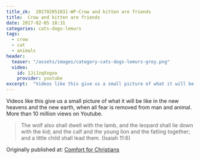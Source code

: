 ```yaml
---
title_zk:  201702051831-WP-Crow and kitten are friends
title:  Crow and kitten are friends
date: 2017-02-05 18:31  
categories: cats-dogs-lemurs
tags: 
  - crow
  - cat
  - animals
header:
  teaser: "/assets/images/category-cats-dogs-lemurs-grey.png"
  video:
    id: 1JiJzqXxgxo
    provider: youtube
excerpt:  "Videos like this give us a small picture of what it will be like in the new heavens and the new earth, when all fear is removed from man and animal. More than 10 million views on Youtube."
---
```


Videos like this give us a small picture of what it will be like in the new heavens and the new earth, when all fear is removed from man and animal. More than 10 million views on Youtube.

>The wolf also shall dwell with the lamb, and the leopard shall lie down with the kid; and the calf and the young lion and the fatling together; and a little child shall lead them. (Isaiah 11:6)

<div>Originally published at: <a href='http://www.alecsatin.com'>Comfort for Christians</a></div>
